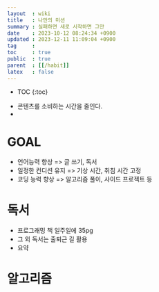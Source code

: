 ```yaml
---
layout  : wiki
title   : 나만의 미션
summary : 실패하면 새로 시작하면 그만
date    : 2023-10-12 08:24:34 +0900
updated : 2023-12-11 11:09:04 +0900
tag     : 
toc     : true
public  : true
parent  : [[/habit]]
latex   : false
---
```

* TOC
{:toc}

- 콘텐츠를 소비하는 시간을 줄인다.
- 

# GOAL
- 언어능력 향상 => 글 쓰기, 독서
- 일정한 컨디션 유지 => 기상 시간, 취침 시간 고정
- 코딩 능력 향상 => 알고리즘 풀이, 사이드 프로젝트 등


# 독서
- 프로그래밍 책 일주일에 35pg
- 그 외 독서는 출퇴근 길 활용
- 요약

# 알고리즘

